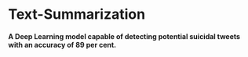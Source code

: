 # Text-Summarization
#### A Deep Learning model capable of detecting potential suicidal tweets with an accuracy of 89 per cent.
